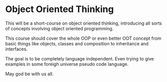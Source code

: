 # Object Oriented Thinking

This will be a short-course on object oriented thinking, introducing all sorts of concepts involving object oriented programming.

This course should cover the whole OOP or even better OOT concept from basic things like objects, classes and composition to inheritance and interfaces.

The goal is to be completely language independent. Even trying to give examples in some foreigh universe pseudo code language.

May god be with us all.
